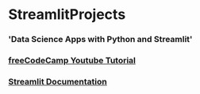 # StreamlitProjects

### 'Data Science Apps with Python and Streamlit'
### [freeCodeCamp Youtube Tutorial](https://www.youtube.com/watch?v=JwSS70SZdyM&list=WL&index=8)
### [Streamlit Documentation](https://docs.streamlit.io/en/stable/)
